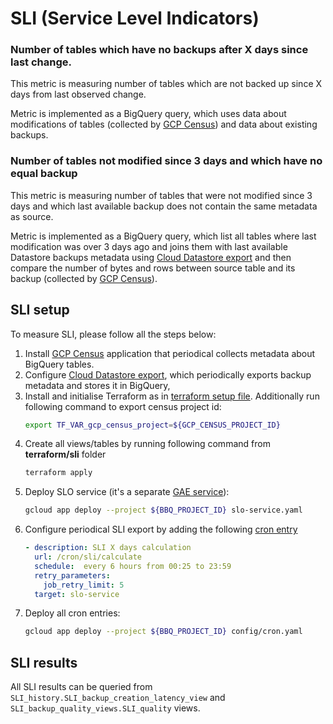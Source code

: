 # SLI (Service Level Indicators)


### Number of tables which have no backups after X days since last change.  

This metric is measuring number of tables which are not backed up since X days from last observed change. 

Metric is implemented as a BigQuery query, which uses data about modifications of tables (collected by [GCP Census](https://github.com/nholuongut/gcp-census)) and data about existing backups. 

### Number of tables not modified since 3 days and which have no equal backup

This metric is measuring number of tables that were not modified since 3 days and which last available backup does not contain the same metadata as source.

Metric is implemented as a BigQuery query, which list all tables where last modification was over 3 days ago and joins them with last available Datastore backups metadata using [Cloud Datastore export](./SETUP.md#cloud-datastore-export) and then compare the number of bytes and rows between source table and its backup (collected by [GCP Census](https://github.com/nholuongut/gcp-census)). 

## SLI setup

To measure SLI, please follow all the steps below:
1. Install [GCP Census](https://github.com/nholuongut/gcp-census) application that periodical collects metadata about BigQuery tables. 
1. Configure [Cloud Datastore export](./SETUP.md#cloud-datastore-export), 
which periodically exports backup metadata and stores it in BigQuery,
1. Install and initialise Terraform as in [terraform setup file](TERRAFORM_SETUP.md).
Additionally run following command to export census project id:
   ```bash
   export TF_VAR_gcp_census_project=${GCP_CENSUS_PROJECT_ID}
   ```
1. Create all views/tables by running following command from **terraform/sli** folder
   ```bash
   terraform apply
   ```
1. Deploy SLO service (it's a separate [GAE service](https://cloud.google.com/appengine/docs/standard/python/an-overview-of-app-engine#services)):
      ```bash
      gcloud app deploy --project ${BBQ_PROJECT_ID} slo-service.yaml
      ```
1. Configure periodical SLI export by adding the following [cron entry](./config/cron.yaml)
      ```yaml
      - description: SLI X days calculation
        url: /cron/sli/calculate
        schedule:  every 6 hours from 00:25 to 23:59
        retry_parameters:
          job_retry_limit: 5
        target: slo-service
      ```
1. Deploy all cron entries:
      ```bash
      gcloud app deploy --project ${BBQ_PROJECT_ID} config/cron.yaml
      ```

## SLI results

All SLI results can be queried from ``SLI_history.SLI_backup_creation_latency_view`` and ``SLI_backup_quality_views.SLI_quality`` views.
